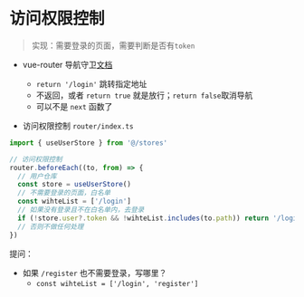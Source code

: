 # 访问权限控制

> 实现：需要登录的页面，需要判断是否有`token`

- vue-router 导航守卫[文档](https://router.vuejs.org/zh/guide/advanced/navigation-guards.html#%E5%85%A8%E5%B1%80%E5%89%8D%E7%BD%AE%E5%AE%88%E5%8D%AB)
  + `return '/login'` 跳转指定地址
  + 不返回，或者 `return true` 就是放行；`return false`取消导航
  + 可以不是 `next` 函数了 

- 访问权限控制 `router/index.ts`

```ts
import { useUserStore } from '@/stores'

// 访问权限控制
router.beforeEach((to, from) => {
  // 用户仓库
  const store = useUserStore()
  // 不需要登录的页面，白名单
  const wihteList = ['/login']
  // 如果没有登录且不在白名单内，去登录
  if (!store.user?.token && !wihteList.includes(to.path)) return '/login'
  // 否则不做任何处理
})
```

提问：

- 如果 `/register` 也不需要登录，写哪里？
  - `const wihteList = ['/login', 'register']`